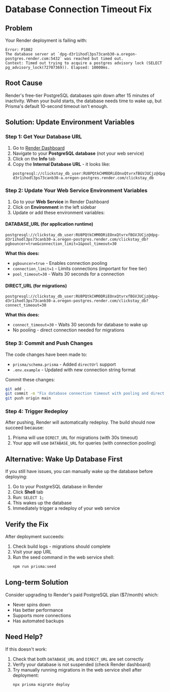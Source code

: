 # Database Connection Timeout Fix

## Problem
Your Render deployment is failing with:
```
Error: P1002
The database server at `dpg-d3r1ihodl3ps73canb30-a.oregon-postgres.render.com:5432` was reached but timed out.
Context: Timed out trying to acquire a postgres advisory lock (SELECT pg_advisory_lock(72707369)). Elapsed: 10000ms.
```

## Root Cause
Render's free-tier PostgreSQL databases spin down after 15 minutes of inactivity. When your build starts, the database needs time to wake up, but Prisma's default 10-second timeout isn't enough.

## Solution: Update Environment Variables

### Step 1: Get Your Database URL
1. Go to [Render Dashboard](https://dashboard.render.com)
2. Navigate to your **PostgreSQL database** (not your web service)
3. Click on the **Info** tab
4. Copy the **Internal Database URL** - it looks like:
   ```
   postgresql://clickstay_db_user:RU8PQtkCHM0DRiEOnxQtvrxfBGVJUCjz@dpg-d3r1ihodl3ps73canb30-a.oregon-postgres.render.com/clickstay_db
   ```

### Step 2: Update Your Web Service Environment Variables
1. Go to your **Web Service** in Render Dashboard
2. Click on **Environment** in the left sidebar
3. Update or add these environment variables:

#### DATABASE_URL (for application runtime)
```
postgresql://clickstay_db_user:RU8PQtkCHM0DRiEOnxQtvrxfBGVJUCjz@dpg-d3r1ihodl3ps73canb30-a.oregon-postgres.render.com/clickstay_db?pgbouncer=true&connection_limit=1&pool_timeout=30
```

**What this does:**
- `pgbouncer=true` - Enables connection pooling
- `connection_limit=1` - Limits connections (important for free tier)
- `pool_timeout=30` - Waits 30 seconds for a connection

#### DIRECT_URL (for migrations)
```
postgresql://clickstay_db_user:RU8PQtkCHM0DRiEOnxQtvrxfBGVJUCjz@dpg-d3r1ihodl3ps73canb30-a.oregon-postgres.render.com/clickstay_db?connect_timeout=30
```

**What this does:**
- `connect_timeout=30` - Waits 30 seconds for database to wake up
- No pooling - direct connection needed for migrations

### Step 3: Commit and Push Changes
The code changes have been made to:
- `prisma/schema.prisma` - Added `directUrl` support
- `.env.example` - Updated with new connection string format

Commit these changes:
```bash
git add .
git commit -m "Fix database connection timeout with pooling and direct URL"
git push origin main
```

### Step 4: Trigger Redeploy
After pushing, Render will automatically redeploy. The build should now succeed because:
1. Prisma will use `DIRECT_URL` for migrations (with 30s timeout)
2. Your app will use `DATABASE_URL` for queries (with connection pooling)

## Alternative: Wake Up Database First

If you still have issues, you can manually wake up the database before deploying:

1. Go to your PostgreSQL database in Render
2. Click **Shell** tab
3. Run: `SELECT 1;`
4. This wakes up the database
5. Immediately trigger a redeploy of your web service

## Verify the Fix

After deployment succeeds:
1. Check build logs - migrations should complete
2. Visit your app URL
3. Run the seed command in the web service shell:
   ```bash
   npm run prisma:seed
   ```

## Long-term Solution

Consider upgrading to Render's paid PostgreSQL plan ($7/month) which:
- Never spins down
- Has better performance
- Supports more connections
- Has automated backups

## Need Help?

If this doesn't work:
1. Check that both `DATABASE_URL` and `DIRECT_URL` are set correctly
2. Verify your database is not suspended (check Render dashboard)
3. Try manually running migrations in the web service shell after deployment:
   ```bash
   npx prisma migrate deploy
   ```
